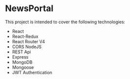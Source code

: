 # NewsPortal

This project is intended to cover the following technologies:
  * React
  * React-Redux
  * React Router V4
  * CORS NodeJS
  * REST Api
  * Express
  * MongoDB
  * Mongoose
  * JWT Authentication
